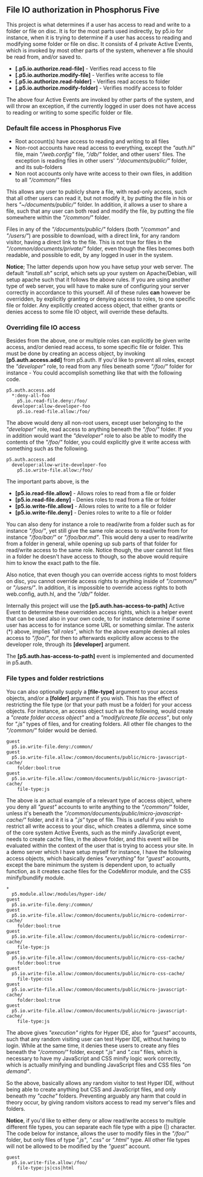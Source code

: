
## File IO authorization in Phosphorus Five

This project is what determines if a user has access to read and write to a folder or file
on disc. It is for the most parts used indirectly, by p5.io for instance, when it is trying to
determine if a user has access to reading and modifying some folder or file on disc. It consists
of 4 private Active Events, which is invoked by most other parts of the system, whenever
a file should be read from, and/or saved to.

* __[.p5.io.authorize.read-file]__ - Verifies read access to file
* __[.p5.io.authorize.modify-file]__ - Verifies write access to file
* __[.p5.io.authorize.read-folder]__ - Verifies read access to folder
* __[.p5.io.authorize.modify-folder]__ - Verifies modify access to folder

The above four Active Events are invoked by other parts of the system, and will throw
an exception, if the currently logged in user does not have access to reading or
writing to some specific folder or file.

### Default file access in Phosphorus Five

* Root account(s) have access to reading and writing to all files
* Non-root accounts have read access to everything, except the _"auth.hl"_ file, main _"/web.config"_ file, _"/db/"_ folder, and other users' files. The exception is reading files in other users' _"/documents/public/"_ folder, and its sub-folders
* Non root accounts only have write access to their own files, in addition to all _"/common/"_ files

This allows any user to publicly share a file, with read-only access, such that all other users can read it,
but not modify it, by putting the file in his or hers _"~/documents/public/"_ folder. In addition, it allows a
user to share a file, such that any user can both read and modify the file, by putting the file somewhere within
the _"/common/"_ folder.

Files in any of the _"/documents/public/"_ folders (both _"/common"_ and _"/users/"_) are possible to download,
with a direct link, for any random visitor, having a direct link to the file. This is not true for files in
the _"/common/documents/private/"_ folder, even though the files becomes both readable, and possible to edit,
by any logged in user in the system.

**Notice**; The latter depends upon how you have setup your web server. The default _"install.sh"_ script,
which sets up your system on Apache/Debian, will setup apache such that it follows the above rules. If you
are using another type of web server, you will have to make sure of configuring your server correctly in
accordance to this yourself. All of these rules **can** however be overridden, by explicitly granting or
denying access to roles, to one specific file or folder. Any explicitly created access object, that either
grants or denies access to some file IO object, will override these defaults.

### Overriding file IO access

Besides from the above, one or multiple roles can explicitly be given write access, 
and/or denied read access, to some specific file or folder. This must be done by creating 
an access object, by invoking **[p5.auth.access.add]** from p5.auth. If you'd like to prevent 
all roles, except the _"developer"_ role, to read from any files beneath some _"/foo/"_ folder 
for instance - You could accomplish something like that with the following code.

```hyperlambda
p5.auth.access.add
  *:deny-all-foo
    p5.io.read-file.deny:/foo/
  developer:allow-developer-foo
    p5.io.read-file.allow:/foo/
```

The above would deny all non-root users, except user belonging to the _"developer"_ role, 
read access to anything beneath the _"/foo/"_ folder. If you in addition would want
the _"developer"_ role to also be able to modify the contents of the _"/foo/"_ folder,
you could explicitly give it write access with something such as the following.

```hyperlambda
p5.auth.access.add
  developer:allow-write-developer-foo
    p5.io.write-file.allow:/foo/
```

The important parts above, is the

* __[p5.io.read-file.allow]__ - Allows roles to read from a file or folder
* __[p5.io.read-file.deny]__ - Denies roles to read from a file or folder
* __[p5.io.write-file.allow]__ - Allows roles to write to a file or folder
* __[p5.io.write-file.deny]__ - Denies roles to write to a file or folder

You can also deny for instance a role to read/write from a folder such as for instance _"/foo/"_,
yet still give the same role access to read/write from for instance _"/foo/bar/"_ or _"/foo/bar.md"_.
This would deny a user to read/write from a folder in general, while opening up sub parts
of that folder for read/write access to the same role. Notice though, the user cannot
list files in a folder he doesn't have access to though, so the above would require him
to know the exact path to the file.

Also notice, that even though you can override access rights to most folders on
disc, you cannot override access rights to anything inside of _"/common/"_ or _"/users/"_.
In addition, it is impossible to override access rights to both web.config, auth.hl,
and the _"/db/"_ folder.

Internally this project will use the **[p5.auth.has-access-to-path]** Active Event
to determine these overridden access rights, which is a helper event that can be used
also in your own code, to for instance determine if some user has access to for instance
some URL or something similar. The asterix (\*) above, implies _"all roles"_, which
for the above example denies all roles access to _"/foo/"_, for then to afterwards
explicitly allow access to the developer role, through its **[developer]** argument.

The **[p5.auth.has-access-to-path]** event is implemented and documented in p5.auth.

### File types and folder restrictions

You can also optionally supply a **[file-type]** argument to your access objects, and/or a **[folder]**
argument if you wish. This has the effect of restricting the file type (or that your path must be a folder)
for your access objects. For instance, an access object such as the following, would create a
_"create folder access object"_ and a _"modify/create file access"_, but only for _".js"_ types of files,
and for creating folders. All other file changes to the _"/common/"_ folder would be denied.

```hyperlambda
guest
  p5.io.write-file.deny:/common/
guest
  p5.io.write-file.allow:/common/documents/public/micro-javascript-cache/
    folder:bool:true
guest
  p5.io.write-file.allow:/common/documents/public/micro-javascript-cache/
    file-type:js
```

The above is an actual example of a relevant type of access object, where you deny all _"guest"_ accounts
to write anything to the _"/common/"_ folder, unless it's beneath the
_"/common/documents/public/micro-javascript-cache/"_ folder, and it it is a _".js"_ type of file. This is
useful if you wish to restrict all write access to your disc, which creates a dilemma, since some of the core
system Active Events, such as the minify JavaScript event, needs to create cache files, in the above folder,
and this event will be evaluated within the context of the user that is trying to access your site. In a demo
server which I have setup myself for instance, I have the following access objects, which basically denies
_"everything"_ for _"guest"_ accounts, except the bare minimum the system is dependent upon, to actually
function, as it creates cache files for the CodeMirror module, and the CSS minify/bundlify module.

```hyperlambda
*
  p5.module.allow:/modules/hyper-ide/
guest
  p5.io.write-file.deny:/common/
guest
  p5.io.write-file.allow:/common/documents/public/micro-codemirror-cache/
    folder:bool:true
guest
  p5.io.write-file.allow:/common/documents/public/micro-codemirror-cache/
    file-type:js
guest
  p5.io.write-file.allow:/common/documents/public/micro-css-cache/
    folder:bool:true
guest
  p5.io.write-file.allow:/common/documents/public/micro-css-cache/
    file-type:css
guest
  p5.io.write-file.allow:/common/documents/public/micro-javascript-cache/
    folder:bool:true
guest
  p5.io.write-file.allow:/common/documents/public/micro-javascript-cache/
    file-type:js
```

The above gives _"execution"_ rights for Hyper IDE, also for _"guest"_ accounts, such that any random visiting user
can test Hyper IDE, without having to login. While at the same time, it denies these users to create any files
beneath the _"/common/"_ folder, except _".js"_ and _".css"_ files, which is necessary to have my JavaScript and
CSS minify logic work correctly, which is actually minifying and bundling JavaScript files and CSS files _"on demand"_.

So the above, basically allows any random visitor to test Hyper IDE, without being able to create anything but CSS
and JavaScript files, and only beneath my _"cache"_ folders. Preventing arguably any harm that could in theory occur,
by giving random visitors access to read my server's files and folders.

**Notice**, if you'd like to either deny or allow read/write access to multiple different file types, you can
separate each file type with a pipe (|) character. The code below for instance, allows the user to modify files
in the _"/foo/"_ folder, but only files of type _".js"_, _".css"_ or _".html"_ type. All other file types will
not be allowed to be modified by the _"guest"_ account.

```hyperlambda
guest
  p5.io.write-file.allow:/foo/
    file-type:js|css|html
```
